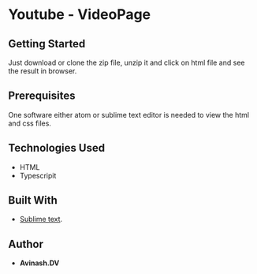 # Youtube - VideoPage

## Getting Started
Just download or clone the zip file, unzip it and click on html file and see the result in browser.

## Prerequisites
One software either atom or sublime text editor is needed to view the html and css files.

## Technologies Used
* HTML
* Typescripit

## Built With
* [Sublime text](https://www.sublimetext.com/).

## Author

* **Avinash.DV** 
